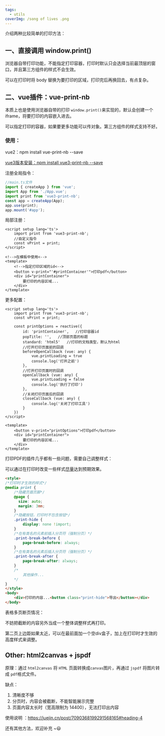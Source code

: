 ```yaml
---
tags:
  - utils
coverImg: /song of lives .png
---
```


介绍两种比较简单的打印方法：

## 一、直接调用 window.print()

浏览器自带打印功能，不能指定打印容器，打印时默认只会选择当前最顶层的窗口，并且第三方组件的样式不会生效。

可以在打印时将 body 替换为要打印的区域，打印完后再换回去，有点复杂。

## 二、vue插件：vue-print-nb

本质上也是使用浏览器自带的打印 `window.print()`来实现的，默认会创建一个 iframe，将要打印的内容嵌入进去。

可以指定打印的容器，如果要更多功能可以传对象。第三方组件的样式支持不好。

### 使用：

vue2：npm install vue-print-nb --save

<u>vue3版本安装：npm install vue3-print-nb --save</u>

注册全局指令：

```js
//main.ts文件
import { createApp } from 'vue';
import App from './App.vue';
import print from 'vue3-print-nb';
const app = createApp(App);
app.use(print);
app.mount('#app');
```

局部注册：

```vue
<script setup lang='ts'>
    import print from 'vue3-print-nb';
    //自定义指令
    const vPrint = print;
</script>

<!-->在模板中使用<-->
<template>
	<!-->指定打印区域的id<-->
	<button v-print="'#printContainer'">打印pdf</button>
	<div id="printContainer">
    	要打印的内容区域...
    </div>
</template>
```

更多配置：

```vue
<script setup lang='ts'>
    import print from 'vue3-print-nb';
    const vPrint = print;
    
    const printOptions = reactive({
        id: 'printContainer',	//打印容器id
        popTitle: '',	//顶部页眉的标题
        standard: 'html5'	//打印的文档类型，默认为html
        //打开打印页面前的回调
        beforeOpenCallback (vue: any) {
        	vue.printLoading = true
        	console.log('打开之前')
        },
        //打开打印页面时的回调
        openCallback (vue: any) {
        	vue.printLoading = false
        	console.log('执行了打印')
       	},
        //关闭打印页面后的回调
        closeCallback (vue: any) {
        	console.log('关闭了打印工具')
        }
    })
</script>

<template>
	<button v-print="printOptions">打印pdf</button>
	<div id="printContainer">
    	要打印的内容区域...
    </div>
</template>
```



打印PDF的插件几乎都有一些问题，需要自己调整样式：

可以通过在打印时改变一些样式<u>尽量</u>达到预期效果。

```html
<style>
/*打印时才生效的样式*/
@media print {
    /*隐藏页眉页脚*/
	@page {
      size: auto;
      margin: 3mm;
    }
    /*隐藏按钮，打印时不包含按钮*/
    .print-hide {
		display: none !import;
    }
    /*在有类名的元素前插入分页符（强制分页）*/
    .print-break-before {
		page-break-before: always;
    }
    /*在有类名的元素后插入分页符（强制分页）*/
    .print-break-after {
		page-break-after: always;
    }
   	/*
    	其他操作...
    */
}
</style>
<body>
    <div>打印的内容...<button class="print-hide">导出</button></div>
</body>
```



表格多页断页情况：

不妨把截断的内容另外当成一个整体调整样式再打印。

第二页上边距如果太近，可以在最前面加一个空div盒子，加上在打印时才生效的高度样式来调整。



## Other:	html2canvas + jspdf

原理：通过 `html2canvas` 将 `HTML` 页面转换成`canvas`图片，再通过 `jspdf` 将图片转成 `pdf`格式文件。

缺点：

1. 清晰度不够
2. 分页时，内容会被截断，不能智能展示完整
3. 页面内容太长时（宽高限制为 14400），无法打印出内容

使用说明 ：https://juejin.cn/post/7090368199291568165#heading-4 





还有其他方法，欢迎补充 ~😃
